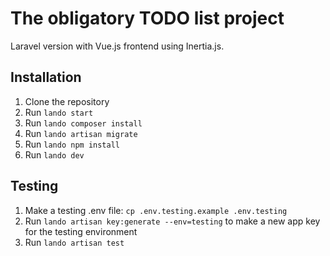 # The obligatory TODO list project

Laravel version with Vue.js frontend using Inertia.js.

## Installation

1. Clone the repository
2. Run `lando start`
3. Run `lando composer install`
4. Run `lando artisan migrate`
5. Run `lando npm install`
6. Run `lando dev`

## Testing

1. Make a testing .env file: `cp .env.testing.example .env.testing`
2. Run `lando artisan key:generate --env=testing` to make a new app key for the testing environment
3. Run `lando artisan test`
